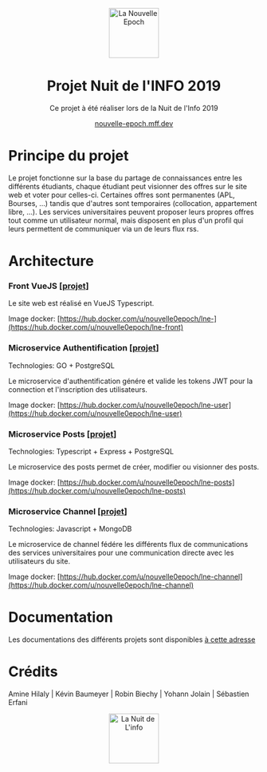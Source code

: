 <p align="center"><img width="100" src="https://avatars0.githubusercontent.com/u/58552280?s=200&v=4" alt="La Nouvelle Epoch"></p>

<h1 align="center">Projet Nuit de l'INFO 2019</h1>

<p align="center">
Ce projet à été réaliser lors de la Nuit de l'Info 2019  
</p>

<p align="center">
<a href="nouvelle-epoch.mff.dev">nouvelle-epoch.mff.dev</a>
</p>

# Principe du projet

Le projet fonctionne sur la base du partage de connaissances entre les différents étudiants, chaque étudiant peut visionner des offres sur le site web et voter pour celles-ci. Certaines offres sont permanentes (APL, Bourses, ...) tandis que d'autres sont temporaires (collocation, appartement libre, ...). Les services universitaires peuvent proposer leurs propres offres tout comme un utilisateur normal, mais disposent en plus d'un profil qui leurs permettent de communiquer via un de leurs flux rss.

# Architecture

### Front VueJS [[projet](https://github.com/La-Nouvelle-Epoch-18/Ine-front)]

Le site web est réalisé en VueJS Typescript.

Image docker:  [https://hub.docker.com/u/nouvelle0epoch/lne-](https://hub.docker.com/u/nouvelle0epoch/lne-front)

### Microservice Authentification [[projet](https://github.com/La-Nouvelle-Epoch-18/lne-user)]

Technologies: GO + PostgreSQL

Le microservice d'authentification génére et valide les tokens JWT pour la connection et l'inscription des utilisateurs.

Image docker:  [https://hub.docker.com/u/nouvelle0epoch/lne-user](https://hub.docker.com/u/nouvelle0epoch/lne-user)

### Microservice Posts [[projet](https://github.com/La-Nouvelle-Epoch-18/lne-posts)]

Technologies: Typescript + Express + PostgreSQL

Le microservice des posts permet de créer, modifier ou visionner des posts.

Image docker:  [https://hub.docker.com/u/nouvelle0epoch/lne-posts](https://hub.docker.com/u/nouvelle0epoch/lne-posts)

### Microservice Channel [[projet](https://github.com/La-Nouvelle-Epoch-18/lne-channel)]

Technologies: Javascript + MongoDB

Le microservice de channel fédére les différents flux de communications des services universitaires pour une communication directe avec les utilisateurs du site.

Image docker:  [https://hub.docker.com/u/nouvelle0epoch/lne-channel](https://hub.docker.com/u/nouvelle0epoch/lne-channel)

# Documentation

Les documentations des différents projets sont disponibles [à cette adresse](https://github.com/La-Nouvelle-Epoch-18/lne-doc)

# Crédits

Amine Hilaly | Kévin Baumeyer | Robin Biechy | Yohann Jolain | Sébastien Erfani

<p align="center"><img width="100" src="https://pbs.twimg.com/profile_images/1051836795745382400/XjGKhSdO.jpg" alt="La Nuit de L'info"></p>
